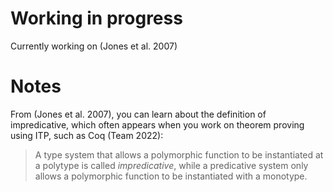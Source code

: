 # Working in progress

Currently working on (Jones et al. 2007)  


# Notes

From (Jones et al. 2007), you can learn about the definition of impredicative, which often appears when you work on theorem proving using ITP, such as Coq (Team 2022):  

> A type system that allows a polymorphic function to be instantiated at a polytype is called *impredicative*, while a predicative system only allows a polymorphic function to be instantiated with a monotype.